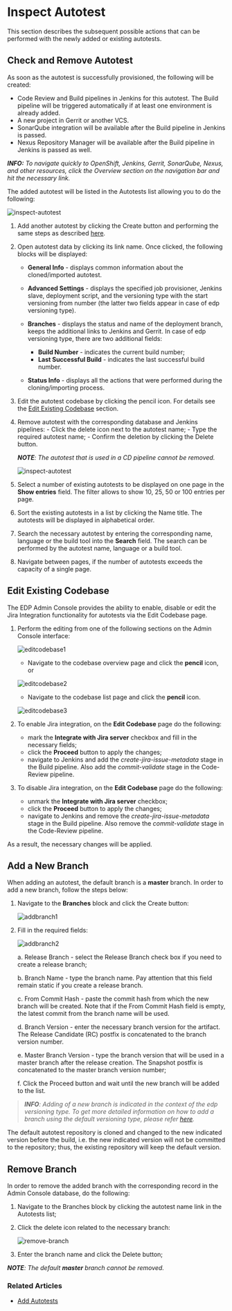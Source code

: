 # Inspect Autotest
    
This section describes the subsequent possible actions that can be performed with the newly added or existing autotests.

## Check and Remove Autotest

As soon as the autotest is successfully provisioned, the following will be created:
                                                      
- Code Review and Build pipelines in Jenkins for this autotest. The Build pipeline will be triggered automatically if at least one environment is already added.
- A new project in Gerrit or another VCS.
- SonarQube integration will be available after the Build pipeline in Jenkins is passed.
- Nexus Repository Manager will be available after the Build pipeline in Jenkins is passed as well.

_**INFO:** To navigate quickly to OpenShift, Jenkins, Gerrit, SonarQube, Nexus, and other resources, click the Overview section on the navigation bar and hit the necessary link._

The added autotest will be listed in the Autotests list allowing you to do the following:

![inspect-autotest](../readme-resource/inspectautotest1.png "inspect-autotest")

1. Add another autotest by clicking the Create button and performing the same steps as described [here](../documentation/add_autotests.md).
2. Open autotest data by clicking its link name. Once clicked, the following blocks will be displayed:
    
   * **General Info** - displays common information about the cloned/imported autotest.
   * **Advanced Settings** - displays the specified job provisioner, Jenkins slave, deployment script, and the versioning type with the start versioning from number (the latter two fields appear in case of edp versioning type).
   * **Branches** - displays the status and name of the deployment branch, keeps the additional links to Jenkins and Gerrit. In case of edp versioning type, there are two additional fields:
            
        * **Build Number** - indicates the current build number; 
        * **Last Successful Build** - indicates the last successful build number.
    * **Status Info** - displays all the actions that were performed during the cloning/importing process.

3. Edit the autotest codebase by clicking the pencil icon. For details see the [Edit Existing Codebase](#Edit_Existing_Codebase) section.
4. Remove autotest with the corresponding database and Jenkins pipelines:
       - Click the delete icon next to the autotest name;
       - Type the required autotest name;
       - Confirm the deletion by clicking the Delete button.
       
   _**NOTE**: The autotest that is used in a CD pipeline cannot be removed._
       
   ![inspect-autotest](../readme-resource/inspectautotest2.png "inspect-autotest")       

5. Select a number of existing autotests to be displayed on one page in the **Show entries** field. The filter allows to show 10, 25, 50 or 100 entries per page. 
6. Sort the existing autotests in a list by clicking the Name title. The autotests will be displayed in alphabetical order. 
7. Search the necessary autotest by entering the corresponding name, language or the build tool into the **Search** field. The search can be performed by the autotest name, language or a build tool.
8. Navigate between pages, if the number of autotests exceeds the capacity of a single page.

## <a name="Edit_Existing_Codebase"></a> Edit Existing Codebase 

The EDP Admin Console provides the ability to enable, disable or edit the Jira Integration functionality for autotests via the Edit Codebase page.

1. Perform the editing from one of the following sections on the Admin Console interface:

    ![editcodebase1](../readme-resource/edit_autot_codebase1.png "editcodebase1")

   - Navigate to the codebase overview page and click the **pencil** icon, or
   
    ![editcodebase2](../readme-resource/edit_autot_codebase2.png "editcodebase2")
   
   - Navigate to the codebase list page and click the **pencil** icon.
   
    ![editcodebase3](../readme-resource/edit_codebase_3.png "editcodebase3")

2. To enable Jira integration, on the **Edit Codebase** page do the following:
   - mark the **Integrate with Jira server** checkbox and fill in the necessary fields; 
   - click the **Proceed** button to apply the changes;
   - navigate to Jenkins and add the _create-jira-issue-metadata_ stage in the Build pipeline. Also add the _commit-validate_ stage in the Code-Review pipeline.
   
3. To disable Jira integration, on the **Edit Codebase** page do the following:
   - unmark the **Integrate with Jira server** checkbox;
   - click the **Proceed** button to apply the changes;
   - navigate to Jenkins and remove the _create-jira-issue-metadata_ stage in the Build pipeline. Also remove the _commit-validate_ stage in the Code-Review pipeline.

As a result, the necessary changes will be applied.
   
## Add a New Branch

When adding an autotest, the default branch is a **master** branch. In order to add a new branch, follow the steps below:

1. Navigate to the **Branches** block and click the Create button:

    ![addbranch1](../readme-resource/addbranch1.png "addbranch1")
    
2. Fill in the required fields:
    
    ![addbranch2](../readme-resource/addbranch2.png "addbranch2")
    
    a. Release Branch - select the Release Branch check box if you need to create a release branch;
    
    b. Branch Name - type the branch name. Pay attention that this field remain static if you create a release branch. 
    
    c. From Commit Hash - paste the commit hash from which the new branch will be created. Note that if the From Commit Hash field is empty, the latest commit from the branch name will be used.
    
    d. Branch Version - enter the necessary branch version for the artifact. The Release Candidate (RC) postfix is concatenated to the branch version number. 
    
    e. Master Branch Version - type the branch version that will be used in a master branch after the release creation. The Snapshot postfix is concatenated to the master branch version number;
    
    f. Click the Proceed button and wait until the new branch will be added to the list.

>_**INFO**: Adding of a new branch is indicated in the context of the edp versioning type. To get more detailed information on how to add a branch using the default versioning type, please refer [here](https://github.com/epam/edp-admin-console/blob/master/documentation/add_autotests.md#-check-autotest-availability)._

The default autotest repository is cloned and changed to the new indicated version before the build, i.e. the new indicated version will not be committed to the repository; thus, the existing repository will keep the default version.

## Remove Branch

In order to remove the added branch with the corresponding  record in the Admin Console database, do the following:

1. Navigate to the Branches block by clicking the autotest name link in the Autotests list;
2. Click the delete icon related to the necessary branch:

    ![remove-branch](../readme-resource/removebranch.png "removebranch")
    
3. Enter the branch name and click the Delete button;

_**NOTE**: The default **master** branch cannot be removed._

### Related Articles

* [Add Autotests](../documentation/add_autotests.md)
